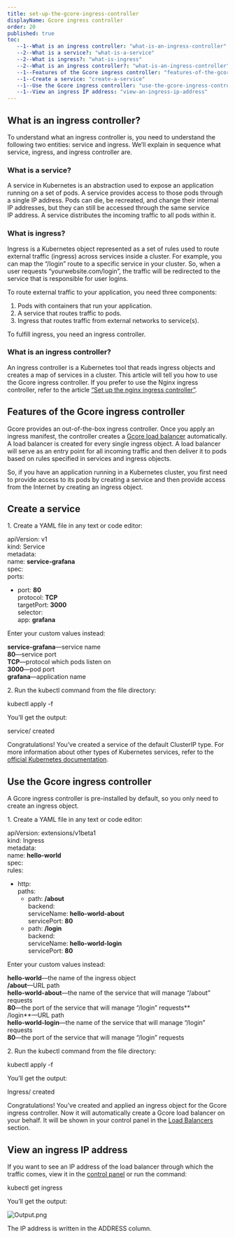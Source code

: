 ```yaml
---
title: set-up-the-gcore-ingress-controller
displayName: Gcore ingress controller
order: 20
published: true
toc:
   --1--What is an ingress controller: "what-is-an-ingress-controller"
   --2--What is a service?: "what-is-a-service"
   --2--What is ingress?: "what-is-ingress"
   --2--What is an ingress controller?: "what-is-an-ingress-controller"
   --1--Features of the Gcore ingress controller: "features-of-the-gcore-ingress-controller"
   --1--Create a service: "create-a-service"
   --1--Use the Gcore ingress controller: "use-the-gcore-ingress-controller"
   --1--View an ingress IP address: "view-an-ingress-ip-address"
---
```

  
  
  
  
  
  
  

What is an ingress controller?
------------------------------

To understand what an ingress controller is, you need to understand the following two entities: service and ingress. We’ll explain in sequence what service, ingress, and ingress controller are.

### What is a service?

A service in Kubernetes is an abstraction used to expose an application running on a set of pods. A service provides access to those pods through a single IP address. Pods can die, be recreated, and change their internal IP addresses, but they can still be accessed through the same service IP address. A service distributes the incoming traffic to all pods within it.

### What is ingress?

Ingress is a Kubernetes object represented as a set of rules used to route external traffic (ingress) across services inside a cluster. For example, you can map the “/login” route to a specific service in your cluster. So, when a user requests “yourwebsite.com/login”, the traffic will be redirected to the service that is responsible for user logins.

To route external traffic to your application, you need three components:

1.  Pods with containers that run your application.
2.  A service that routes traffic to pods.
3.  Ingress that routes traffic from external networks to service(s).

To fulfill ingress, you need an ingress controller.

### What is an ingress controller?

An ingress controller is a Kubernetes tool that reads ingress objects and creates a map of services in a cluster. This article will tell you how to use the Gcore ingress controller. If you prefer to use the Nginx ingress controller, refer to the article [“Set up the nginx ingress controller”](https://support.gcore.com/hc/en-us/articles/9570888308881).

Features of the Gcore ingress controller
----------------------------------------

Gcore provides an out-of-the-box ingress controller. Once you apply an ingress manifest, the controller creates a [Gcore load balancer](https://gcore.com/support/articles/360004523578/) automatically. A load balancer is created for every single ingress object. A load balancer will serve as an entry point for all incoming traffic and then deliver it to pods based on rules specified in services and ingress objects.

So, if you have an application running in a Kubernetes cluster, you first need to provide access to its pods by creating a service and then provide access from the Internet by creating an ingress object.

Create a service
----------------

1. Create a YAML file in any text or code editor:

apiVersion: v1  
kind: Service  
metadata:  
  name: **service-grafana**  
spec:  
  ports:  
  - port: **80**  
    protocol: **TCP**  
    targetPort: **3000**  
  selector:  
    app: **grafana**

Enter your custom values instead:

**service-grafana**—service name  
**80**—service port  
**TCP**—protocol which pods listen on  
**3000**—pod port  
**grafana**—application name

2. Run the kubectl command from the file directory:

kubectl apply -f <name of the created YAML-file>

You’ll get the output:

service/<service name> created

Congratulations! You’ve created a service of the default ClusterIP type. For more information about other types of Kubernetes services, refer to the [official Kubernetes documentation](https://kubernetes.io/docs/concepts/services-networking/service/).

Use the Gcore ingress controller
--------------------------------

A Gcore ingress controller is pre-installed by default, so you only need to create an ingress object.

1. Create a YAML file in any text or code editor:

apiVersion: extensions/v1beta1  
kind: Ingress  
metadata:  
  name: **hello-world**  
spec:  
rules:  
  - http:  
    paths:  
    - path: **/about**  
      backend:  
        serviceName: **hello-world-about**  
        servicePort: **80**  
    - path: **/login**  
      backend:  
        serviceName: **hello-world-login**  
        servicePort: **80**

Enter your custom values instead:

**hello-world**—the name of the ingress object  
**/about**—URL path  
**hello-world-about**—the name of the service that will manage “/about” requests  
**80**—the port of the service that will manage “/login” requests**  
/login**—URL path  
**hello-world-login**—the name of the service that will manage “/login” requests  
**80**—the port of the service that will manage “/login” requests

2. Run the kubectl command from the file directory:

kubectl apply -f <name of the created YAML-file>

You’ll get the output:

Ingress/<name of the created ingress object> created

Congratulations! You’ve created and applied an ingress object for the Gcore ingress controller. Now it will automatically create a Gcore load balancer on your behalf. It will be shown in your control panel in the [Load Balancers](https://cloud.gcore.com/cloud/project/248631/networking/load_balancers) section.

View an ingress IP address
--------------------------

If you want to see an IP address of the load balancer through which the traffic comes, view it in the [control panel](https://cloud.gcore.com/cloud/project/248631/networking/load_balancers) or run the command:

kubectl get ingress <ingress name>

You’ll get the output:

<img src="https://support.gcore.com/hc/article_attachments/9569813559569/Output.png" alt="Output.png">

The IP address is written in the ADDRESS column.